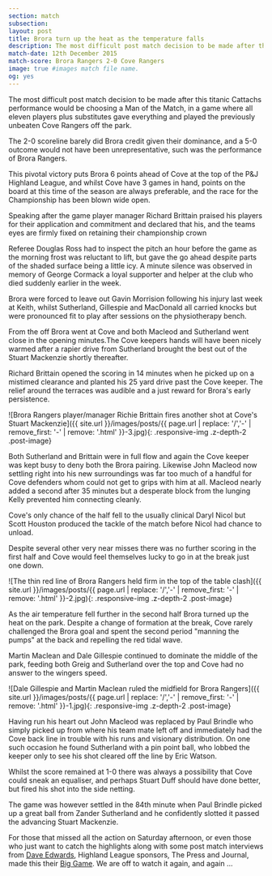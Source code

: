 ```yaml
---
section: match
subsection:
layout: post
title: Brora turn up the heat as the temperature falls 
description: The most difficult post match decision to be made after this titanic  Cattachs performance would be choosing a Man of the Match.  
match-date: 12th December 2015
match-score: Brora Rangers 2-0 Cove Rangers
image: true #images match file name.
og: yes
---
```

The most difficult post match decision to be made after this titanic  Cattachs performance would be choosing a Man of the Match, in a game where all eleven players plus substitutes gave everything and played the previously unbeaten Cove Rangers off the park. 

The 2-0 scoreline barely did Brora credit given their dominance, and a 5-0 outcome would not have been unrepresentative, such was the performance of Brora Rangers. 

This pivotal victory puts Brora 6 points ahead of Cove at the top of the P&J Highland League, and whilst Cove have 3 games in hand, points on the board  at this time of the season are always preferable, and the race for the Championship has been blown wide open. 

Speaking after the game player manager Richard Brittain praised his players for their application and commitment and declared that his, and the teams eyes are firmly fixed on retaining their championship crown 

Referee Douglas Ross had to inspect the pitch an hour before the game as the morning frost was reluctant to lift, but gave the go ahead despite parts of the shaded surface being a little icy. A minute silence was observed in memory of George Cormack a loyal supporter and helper at the club who died suddenly earlier in the week. 

Brora were forced to leave out Gavin Morrision following his injury last week at Keith, whilst Sutherland, Gillespie and MacDonald all carried knocks but were pronounced fit to play after sessions on the physiotherapy bench. 

From the off Brora went at Cove and both Macleod and Sutherland went close in the opening minutes.The Cove keepers hands will have been nicely warmed after a rapier drive from Sutherland brought the best out of the Stuart Mackenzie shortly thereafter.

Richard Brittain opened the scoring in 14 minutes when he picked up on a mistimed clearance and planted his 25 yard drive past the Cove keeper. The relief around the terraces was audible and a just reward for Brora's early persistence. 

![Brora Rangers player/manager Richie Brittain fires another shot at Cove's Stuart Mackenzie]({{ site.url }}/images/posts/{{ page.url | replace: '/','-' | remove_first: '-' | remove: '.html' }}-3.jpg){: .responsive-img .z-depth-2 .post-image}

Both Sutherland and Brittain were in full flow and again the Cove keeper was kept busy to deny both the Brora pairing. Likewise John Macleod now settling right into his new surroundings was far too much of a handful for Cove defenders whom could not get to grips with him at all. Macleod nearly added a second after 35 minutes but a desperate block from the lunging Kelly prevented him connecting cleanly. 

Cove's only chance of the half fell to the usually clinical Daryl Nicol but Scott Houston produced the tackle of the match before Nicol had chance to unload. 

Despite several other very near misses there was no further scoring in the first half and Cove would feel themselves lucky to go in at the break just one down. 

![The thin red line of Brora Rangers held firm in the top of the table clash]({{ site.url }}/images/posts/{{ page.url | replace: '/','-' | remove_first: '-' | remove: '.html' }}-2.jpg){: .responsive-img .z-depth-2 .post-image}

As the air temperature fell further in the second half Brora turned up the heat on the park. Despite a change of formation at the break, Cove rarely challenged the Brora goal and spent the second period "manning the pumps" at the back and repelling the red tidal wave. 

Martin Maclean and Dale Gillespie continued to dominate the middle of the park, feeding both Greig and Sutherland over the top and Cove had no answer to the wingers speed. 

![Dale Gillespie and Martin Maclean ruled the midfield for Brora Rangers]({{ site.url }}/images/posts/{{ page.url | replace: '/','-' | remove_first: '-' | remove: '.html' }}-1.jpg){: .responsive-img .z-depth-2 .post-image}

Having run his heart out John Macleod was replaced by Paul Brindle who simply picked up from where his team mate left off and immediately had the Cove back line in trouble with his runs and visionary distribution. On one such occasion he found Sutherland with a pin point ball, who lobbed the keeper only to see his shot cleared off the line by Eric Watson. 

Whilst the score remained at 1-0 there was always a possibility that Cove could sneak an equaliser, and perhaps Stuart Duff should have done better, but fired his shot into the side netting. 

The game was however settled in the 84th minute when Paul Brindle picked up a great ball from Zander Sutherland and he confidently slotted it passed the advancing Stuart Mackenzie. 

For those that missed all the action on Saturday afternoon, or even those who just want to catch the highlights along with some post match interviews from [Dave Edwards](https://twitter.com/PJ_DEdwards?ref_src=twsrc%5Etfw), Highland League sponsors, The Press and Journal, made this their [Big Game](https://www.pressandjournal.co.uk/fp/sport/sport-editors-picks/779141/video-big-game-highlights-brora-2-0-cove/). We are off to watch it again, and again ...
